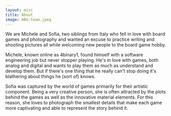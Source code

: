 ```yaml
---
layout: misc
title: About
image: ABG-team.jpeg
---
```


We are Michele and Sofia, two siblings from Italy who fell in love with board games and photography and wanted an excuse to practice writing and shooting pictures all while welcoming new people to the board game hobby.

Michele, known online as 4binary1, found himself with a software engineering job but never stopper playing. He's in love with games, both analog and digital and wants to play them as much as understand and develop them. But if there's one thing that he really can't stop doing it's blathering about things he (sort of) knows.

Sofia was captured by the world of games primarily for their artistic component. Being a very creative person, she is often attracted by the plots behind the games as well as the innovative material elements. For this reason, she loves to photograph the smallest details that make each game more captivating and able to represent the story behind it.
